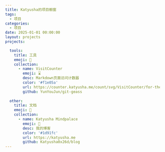```yaml
---
title: Katyusha的项目橱窗
tags:
  - 项目
categories:
  - 项目
date: 2025-01-01 00:00:00
layout: projects
projects:

  tools:
    title: 工具
    emoji: 🔧
    collection:
      - name: VisitCounter
        emoji: ⌛
        desc: Markdown页面访问计数器
        color: '#f1e05a'
        url: https://counter.katyusha.me/count/svg/VisitCounter/for-the-badge_dark.svg
        github: YunYouJun/git-geass
      
  other:
    title: 文档
    emoji: 📁
    collection:
      - name: Katyusha Mindpalace
        emoji: 📖
        desc: 我的博客
        color: '#1d91fc'
        url: https://katyusha.me
        github: Katyusha0x26d/blog
---
```

